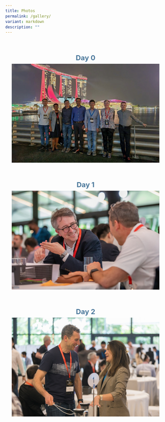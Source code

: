 ```yaml
---
title: Photos
permalink: /gallery/
variant: markdown
description: ""
---
```

<center><div class="row" style="padding: 0px 0px 0px 0px;">
	
<div class="col" style="padding: 0px 20px 0px 20px; font-size:22px; font-weight: 400; line-height: 1.75; color: #4b789b"><br><strong>Day 0</strong><br><a href="/gallery/day0/"><img src="/images/Day%200/scai_day_0_02.jpeg" alt="Day 0"></a></div>	
	
<div class="col" style="padding: 0px 20px 0px 20px; font-size:22px; font-weight: 400; line-height: 1.75; color: #4b789b;"><br><strong>Day 1</strong><br><a href="/gallery/day1/"><img src="/images/Day%201/scai_day_1_22.jpeg" alt="Day 1"></a></div>

</div>

<div class="row" style="padding: 0px 0px 0px 0px;">
	
<div class="col" style="padding: 0px 20px 0px 20px; font-size:22px; font-weight: 400; line-height: 1.75; color: #4b789b;"><br><strong>Day 2</strong><br><a href="/gallery/day2/"><img src="/images/Day%202/scai_day_2_04.jpeg" alt="Day 2"></a></div>	
	
<div class="col" style="padding: 0px 20px 0px 20px; font-size:22px; font-weight: 400; line-height: 1.75; color: #4b789b;"></div>

</div></center>

